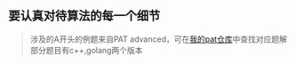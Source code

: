 ## 要认真对待算法的每一个细节
> 涉及的A开头的例题来自PAT advanced，可在[我的pat仓库](https://github.com/SeeYouStellar/PAT)中查找对应题解
> 部分题目有c++,golang两个版本
